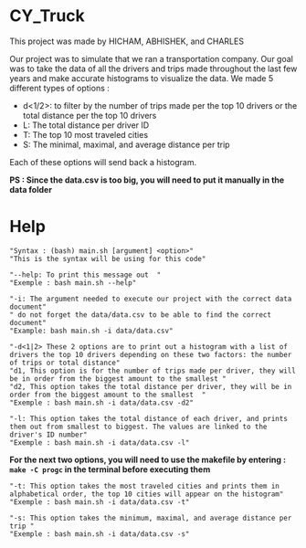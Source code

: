 # CY_Truck
This project was made by HICHAM, ABHISHEK, and CHARLES

Our project was to simulate that we ran a transportation company. Our goal was to take the data of all the drivers and trips made throughout the last few years and make accurate histograms to visualize the data.
We made 5 different types of options : 
  - d<1/2>: to filter by the number of trips made per the top 10 drivers or the total distance per the top 10 drivers
  - L: The total distance per driver ID
  - T: The top 10 most traveled cities 
  - S: The minimal, maximal, and average distance per trip 

Each of these options will send back a histogram.

**PS : Since the data.csv is too big, you will need to put it manually in the data folder**

# Help

```
"Syntax : (bash) main.sh [argument] <option>"
"This is the syntax will be using for this code"

"--help: To print this message out  " 
"Exemple : bash main.sh --help"

"-i: The argument needed to execute our project with the correct data document"
" do not forget the data/data.csv to be able to find the correct document"
"Example: bash main.sh -i data/data.csv"

"-d<1|2> These 2 options are to print out a histogram with a list of drivers the top 10 drivers depending on these two factors: the number of trips or total distance"
"d1, This option is for the number of trips made per driver, they will be in order from the biggest amount to the smallest "                                                                                
"d2, This option takes the total distance per driver, they will be in order from the biggest amount to the smallest  "
"Exemple : bash main.sh -i data/data.csv -d2"

"-l: This option takes the total distance of each driver, and prints them out from smallest to biggest. The values are linked to the driver's ID number"
"Exemple : bash main.sh -i data/data.csv -l"
```
**For the next two options, you will need to use the makefile by entering : ```make -C progc``` in the terminal before executing them**
```
"-t: This option takes the most traveled cities and prints them in alphabetical order, the top 10 cities will appear on the histogram"
"Exemple : bash main.sh -i data/data.csv -t"

"-s: This option takes the minimum, maximal, and average distance per trip "
"Exemple : bash main.sh -i data/data.csv -s"
```
   
